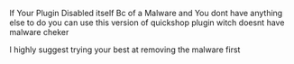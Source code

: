 If Your Plugin Disabled itself Bc of a Malware and You dont have anything else to do you can use this version of quickshop plugin witch doesnt have malware cheker

I highly suggest trying your best at removing the malware first
